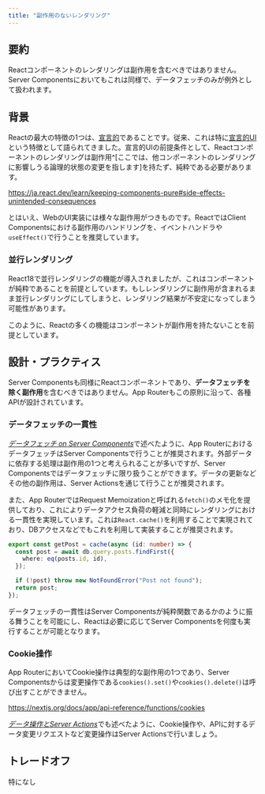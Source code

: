 ```yaml
---
title: "副作用のないレンダリング"
---
```


## 要約

Reactコンポーネントのレンダリングは副作用を含むべきではありません。Server Componentsにおいてもこれは同様で、データフェッチのみが例外として扱われます。

## 背景

Reactの最大の特徴の1つは、[宣言的](https://ja.wikipedia.org/wiki/%E5%AE%A3%E8%A8%80%E5%9E%8B%E3%83%97%E3%83%AD%E3%82%B0%E3%83%A9%E3%83%9F%E3%83%B3%E3%82%B0)であることです。従来、これは特に[宣言的UI](https://ja.react.dev/learn/reacting-to-input-with-state#how-declarative-ui-compares-to-imperative)という特徴として語られてきました。宣言的UIの前提条件として、Reactコンポーネントのレンダリングは副作用^[ここでは、他コンポーネントのレンダリングに影響しうる論理的状態の変更を指します]を持たず、純粋である必要があります。

https://ja.react.dev/learn/keeping-components-pure#side-effects-unintended-consequences

とはいえ、WebのUI実装には様々な副作用がつきものです。ReactではClient Componentsにおける副作用のハンドリングを、イベントハンドラや`useEffect()`で行うことを推奨しています。

### 並行レンダリング

React18で並行レンダリングの機能が導入されましたが、これはコンポーネントが純粋であることを前提としています。もしレンダリングに副作用が含まれるまま並行レンダリングにしてしまうと、レンダリング結果が不安定になってしまう可能性があります。

このように、Reactの多くの機能はコンポーネントが副作用を持たないことを前提としています。

## 設計・プラクティス

Server Componentsも同様にReactコンポーネントであり、**データフェッチを除く副作用**を含むべきではありません。App Routerもこの原則に沿って、各種APIが設計されています。

### データフェッチの一貫性

[_データフェッチ on Server Components_](part_1_server_components)で述べたように、App RouterにおけるデータフェッチはServer Componentsで行うことが推奨されます。外部データに依存する処理は副作用の1つと考えられることが多いですが、Server Componentsではデータフェッチに限り扱うことができます。データの更新などその他の副作用は、Server Actionsを通じて行うことが推奨されます。

また、App RouterではRequest Memoizationと呼ばれる`fetch()`のメモ化を提供しており、これによりデータアクセス負荷の軽減と同時にレンダリングにおける一貫性を実現しています。これは`React.cache()`を利用することで実現されており、DBアクセスなどでもこれを利用して実装することが推奨されます。

```ts
export const getPost = cache(async (id: number) => {
  const post = await db.query.posts.findFirst({
    where: eq(posts.id, id),
  });

  if (!post) throw new NotFoundError("Post not found");
  return post;
});
```

データフェッチの一貫性はServer Componentsが純粋関数であるかのように振る舞うことを可能にし、Reactは必要に応じてServer Componentsを何度も実行することが可能となります。

### Cookie操作

App RouterにおいてCookie操作は典型的な副作用の1つであり、Server Componentsからは変更操作である`cookies().set()`や`cookies().delete()`は呼び出すことができません。

https://nextjs.org/docs/app/api-reference/functions/cookies

[_データ操作とServer Actions_](part_3_data_mutation)でも述べたように、Cookie操作や、APIに対するデータ変更リクエストなど変更操作はServer Actionsで行いましょう。

## トレードオフ

特になし
